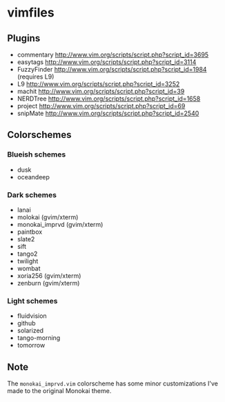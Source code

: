 # vimfiles

## Plugins

* commentary http://www.vim.org/scripts/script.php?script_id=3695
* easytags http://www.vim.org/scripts/script.php?script_id=3114
* FuzzyFinder http://www.vim.org/scripts/script.php?script_id=1984 (requires L9)
* L9 http://www.vim.org/scripts/script.php?script_id=3252
* machit http://www.vim.org/scripts/script.php?script_id=39
* NERDTree http://www.vim.org/scripts/script.php?script_id=1658
* project http://www.vim.org/scripts/script.php?script_id=69
* snipMate http://www.vim.org/scripts/script.php?script_id=2540

## Colorschemes

### Blueish schemes

* dusk
* oceandeep

### Dark schemes

* lanai
* molokai (gvim/xterm)
* monokai_imprvd (gvim/xterm)
* paintbox
* slate2
* sift
* tango2
* twilight
* wombat
* xoria256 (gvim/xterm)
* zenburn (gvim/xterm)

### Light schemes

* fluidvision
* github
* solarized
* tango-morning
* tomorrow

## Note
The `monokai_imprvd.vim` colorscheme has some minor customizations I've made to the original Monokai theme.
